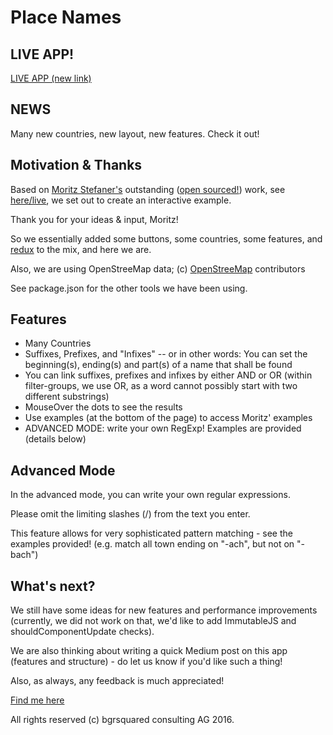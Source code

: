 # Place Names

## LIVE APP!
[LIVE APP (new link)](http://bgrsquared.com/places/)

## NEWS
Many new countries, new layout, new features. Check it out!

## Motivation & Thanks

Based on [Moritz Stefaner's](https://twitter.com/moritz_stefaner) 
outstanding ([open sourced!](https://github.com/MoritzStefaner/ach-ingen-zell)) work, see
[here/live](http://truth-and-beauty.net/experiments/ach-ingen-zell/), we set out to create
an interactive example.

Thank you for your ideas & input, Moritz!

So we essentially added some buttons, some countries, some features, 
and [redux](https://github.com/rackt/redux) to the mix, and here we are.

Also, we are using OpenStreeMap data; 
(c) [OpenStreeMap](http://www.openstreetmap.org/copyright) contributors

See package.json for the other tools we have been using.

## Features

* Many Countries
* Suffixes, Prefixes, and "Infixes" -- or in other words: 
You can set the beginning(s), ending(s) and part(s) of a name that shall be found
* You can link suffixes, prefixes and infixes by either AND or OR (within filter-groups, we 
use OR, as a word cannot possibly start with two different substrings)
* MouseOver the dots to see the results
* Use examples (at the bottom of the page) to access Moritz' examples
* ADVANCED MODE: write your own RegExp! Examples are provided (details below)

## Advanced Mode

In the advanced mode, you can write your own regular expressions.

Please omit the limiting slashes (/) from the text you enter.

This feature allows for very sophisticated pattern matching - see the examples provided!
(e.g. match all town ending on "-ach", but not on "-bach")

## What's next?

We still have some ideas for new features and performance improvements (currently, 
we did not work on that, we'd like to add ImmutableJS and shouldComponentUpdate checks).

We are also thinking about writing a quick Medium post on this app (features and structure) -
do let us know if you'd like such a thing!

Also, as always, any feedback is much appreciated!

[Find me here](https://twitter.com/ilikepiecharts)


All rights reserved (c) bgrsquared consulting AG 2016.